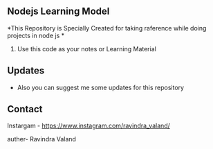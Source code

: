 ## Nodejs Learning Model 

*This Repository is Specially Created for taking raference while doing projects in node js *

1. Use this code as your notes or Learning Material 


## Updates 
- Also you can suggest me some updates for this repository

## Contact


Instargam - https://www.instagram.com/ravindra_valand/

auther- Ravindra Valand